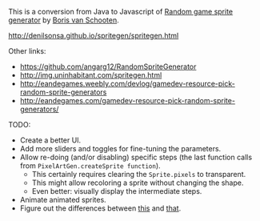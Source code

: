 This is a conversion from Java to Javascript of [Random game sprite generator](http://tmtg.net/ludumdare/spritegen/) by [Boris van Schooten](http://tmtg.net/).

http://denilsonsa.github.io/spritegen/spritegen.html

Other links:

* https://github.com/angarg12/RandomSpriteGenerator
* http://img.uninhabitant.com/spritegen.html
* http://eandegames.weebly.com/devlog/gamedev-resource-pick-random-sprite-generators
* http://eandegames.com/gamedev-resource-pick-random-sprite-generators/

TODO:

* Create a better UI.
* Add more sliders and toggles for fine-tuning the parameters.
* Allow re-doing (and/or disabling) specific steps (the last function calls from `PixelArtGen.createSprite function`).
    * This certainly requires clearing the `Sprite.pixels` to transparent.
    * This might allow recoloring a sprite without changing the shape.
    * Even better: visually display the intermediate steps.
* Animate animated sprites.
* Figure out the differences between [this](http://www.xs4all.nl/~borisvs/jgame-3.6.2.zip) and [that](https://github.com/angarg12/RandomSpriteGenerator).
